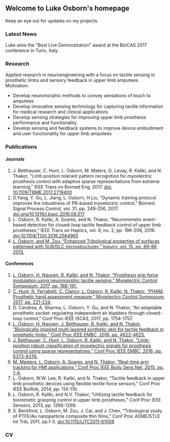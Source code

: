 ## Welcome to Luke Osborn's homepage

Keep an eye out for updates on my projects.

### Latest News
Luke wins the "Best Live Demonstration" award at the BioCAS 2017 conference in Turin, Italy.

### Research
Applied research in neuroengineering with a focus on tactile sensing in prosthetic limbs and sensory feedback in upper limb amputees.  
Motivation:
*	Develop neuromorphic methods to convey sensations of touch to amputees 
*	Develop innovative sensing technology for capturing tactile information for medical research and clinical applications
*	Develop sensing strategies for improving upper limb prosthesis performance and functionality 
*	Develop sensing and feedback systems to improve device embodiment and user functionality for upper limb amputees

### Publications
#### Journals
1. J. Betthauser, C. Hunt, L. Osborn, M. Maters, G. Levay, R. Kaliki, and N. Thakor, “Limb position tolerant pattern recognition for myoelectric prosthesis control with adaptive sparse representations from extreme learning,” IEEE Trans on Biomed Eng, 2017. [doi: 10.1109/TBME.2017.2719400](http://ieeexplore.ieee.org/document/7956176/) 
1. D.Yang, Y. Gu, L. Jiang, L. Osborn, H.Liu, “Dynamic training protocol improves the robustness of PR-based myoelectric control,” Biomed Signal Process Control, vol. 31, pp. 249-256, 2017. [doi.org/10.1016/j.bspc.2016.08.017](http://www.sciencedirect.com/science/article/pii/S1746809416301185)
1. 	L. Osborn, R. Kaliki, A. Soares, and N. Thakor, “Neuromimetic event-based detection for closed-loop tactile feedback control of upper limb prostheses,” IEEE Trans on Haptics, vol. 9, no. 2, pp. 196-206, 2016. [doi:10.1109/TOH.2016.2564965](http://ieeexplore.ieee.org/document/7466833/)
1. [L. Osborn, and M. Zou, “Enhanced Tribological properties of surfaces patterned with SU8/DLC microstructures,” Inquiry, vol. 15, pp. 69-86, 2013.](http://scholarworks.uark.edu/cgi/viewcontent.cgi?article=1045&context=inquiry)


#### Conferences
1. [L. Osborn, H. Nguyen, R. Kaliki, and N. Thakor, “Prosthesis grip force modulation using neuromorphic tactile sensing,” Myoelectric Control Symposium, 2017, pp. 188-191.](Osborn_MEC_2017.pdf)
1. [C. Hunt, R. Yerrabelli, C. Clancy, L. Osborn, R. Kaliki, N. Thakor, “PHAM: Prosthetic hand assessment measure,” Myoelectric Control Symposium, 2017, pp. 221-224.](Hunt_MEC_2017.pdf)
1.	D. Candrea, A. Sharma, L. Osborn, Y. Gu, and N. Thakor, “An adaptable prosthetic socket: regulating independent air bladders through closed-loop control,” Conf Proc IEEE ISCAS, 2017, pp. 1754-1757.
1.	[L. Osborn, H. Nguyen, J. Betthauser, R. Kaliki, and N. Thakor, “Biologically inspired multi-layered synthetic skin for tactile feedback in prosthetic limbs,” Conf Proc IEEE EMBC, 2016, pp. 4622-4625.](http://ieeexplore.ieee.org/document/7591757/)
1.	[J. Betthauser, C. Hunt, L. Osborn, R. Kaliki, and N. Thakor, “Limb-position robust classification of myoelectric signals for prosthesis control using sparse representations,” Conf Proc IEEE EMBC, 2016, pp. 6373-6376.](http://ieeexplore.ieee.org/document/7592186/)  
1.	[M. Masters, L. Osborn, A. Soares, and N. Thakor, “Real-time arm tracking for HMI applications,” Conf Proc IEEE Body Sens Net, 2015, pp. 1-4.](http://ieeexplore.ieee.org/document/7299391/)
1.	L. Osborn, W.W. Lee, R. Kaliki, and N. Thakor, “Tactile feedback in upper limb prosthetic devices using flexible textile force sensors,” Conf Proc IEEE BioRob, 2014, pp. 114-119.  
1.	L. Osborn, R. Kaliki, and N.V. Thakor, “Utilizing tactile feedback for biomimetic grasping control in upper limb prostheses,” Conf Proc IEEE Sensors, 2013, pp. 1266-1269. 
1.	S. Beckford, L. Osborn, M. Zou, J. Cai, and J. Chen, “Tribological study of PTFE/Au nanoparticle composite thin films,” Conf Proc ASME/STLE Int Trib, 2011, pp.1-3. [doi:10.1115/IJTC2011-61008](http://proceedings.asmedigitalcollection.asme.org/proceeding.aspx?articleid=1638002) 

### CV


